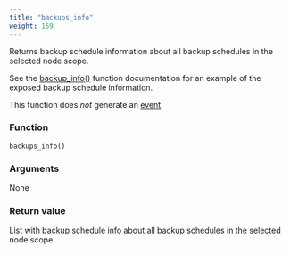 ```yaml
---
title: "backups_info"
weight: 159
---
```


Returns backup schedule information about all backup schedules in the selected node scope.

See the [backup_info()](../backup_info) function documentation for an example of the exposed backup schedule information.

This function does *not* generate an [event](../../overview/events).

### Function

`backups_info()`

### Arguments

None

### Return value

List with backup schedule [info](../../data-types/info)  about all backup schedules in the selected node scope.
